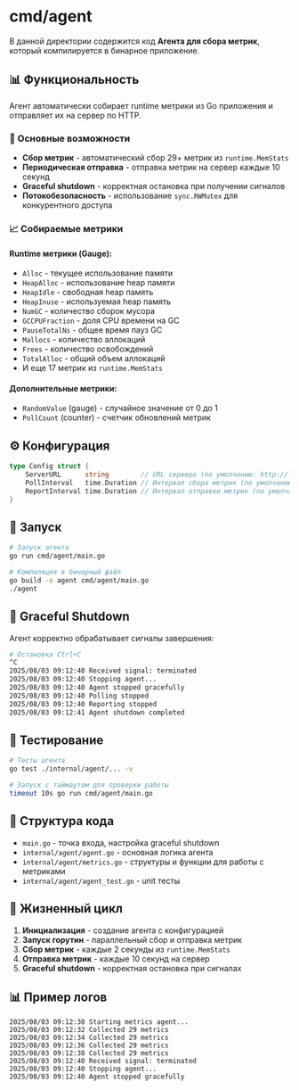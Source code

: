 # cmd/agent

В данной директории содержится код **Агента для сбора метрик**, который компилируется в бинарное приложение.

## 📊 Функциональность

Агент автоматически собирает runtime метрики из Go приложения и отправляет их на сервер по HTTP.

### 🔄 Основные возможности

- **Сбор метрик** - автоматический сбор 29+ метрик из `runtime.MemStats`
- **Периодическая отправка** - отправка метрик на сервер каждые 10 секунд
- **Graceful shutdown** - корректная остановка при получении сигналов
- **Потокобезопасность** - использование `sync.RWMutex` для конкурентного доступа

### 📈 Собираемые метрики

#### Runtime метрики (Gauge):
- `Alloc` - текущее использование памяти
- `HeapAlloc` - использование heap памяти
- `HeapIdle` - свободная heap память
- `HeapInuse` - используемая heap память
- `NumGC` - количество сборок мусора
- `GCCPUFraction` - доля CPU времени на GC
- `PauseTotalNs` - общее время пауз GC
- `Mallocs` - количество аллокаций
- `Frees` - количество освобождений
- `TotalAlloc` - общий объем аллокаций
- И еще 17 метрик из `runtime.MemStats`

#### Дополнительные метрики:
- `RandomValue` (gauge) - случайное значение от 0 до 1
- `PollCount` (counter) - счетчик обновлений метрик

## ⚙️ Конфигурация

```go
type Config struct {
    ServerURL      string        // URL сервера (по умолчанию: http://localhost:8080)
    PollInterval   time.Duration // Интервал сбора метрик (по умолчанию: 2s)
    ReportInterval time.Duration // Интервал отправки метрик (по умолчанию: 10s)
}
```

## 🚀 Запуск

```bash
# Запуск агента
go run cmd/agent/main.go

# Компиляция в бинарный файл
go build -o agent cmd/agent/main.go
./agent
```

## 🛑 Graceful Shutdown

Агент корректно обрабатывает сигналы завершения:

```bash
# Остановка Ctrl+C
^C
2025/08/03 09:12:40 Received signal: terminated
2025/08/03 09:12:40 Stopping agent...
2025/08/03 09:12:40 Agent stopped gracefully
2025/08/03 09:12:40 Polling stopped
2025/08/03 09:12:40 Reporting stopped
2025/08/03 09:12:41 Agent shutdown completed
```

## 🧪 Тестирование

```bash
# Тесты агента
go test ./internal/agent/... -v

# Запуск с таймаутом для проверки работы
timeout 10s go run cmd/agent/main.go
```

## 📁 Структура кода

- `main.go` - точка входа, настройка graceful shutdown
- `internal/agent/agent.go` - основная логика агента
- `internal/agent/metrics.go` - структуры и функции для работы с метриками
- `internal/agent/agent_test.go` - unit тесты

## 🔄 Жизненный цикл

1. **Инициализация** - создание агента с конфигурацией
2. **Запуск горутин** - параллельный сбор и отправка метрик
3. **Сбор метрик** - каждые 2 секунды из `runtime.MemStats`
4. **Отправка метрик** - каждые 10 секунд на сервер
5. **Graceful shutdown** - корректная остановка при сигналах

## 📊 Пример логов

```
2025/08/03 09:12:30 Starting metrics agent...
2025/08/03 09:12:32 Collected 29 metrics
2025/08/03 09:12:34 Collected 29 metrics
2025/08/03 09:12:36 Collected 29 metrics
2025/08/03 09:12:38 Collected 29 metrics
2025/08/03 09:12:40 Received signal: terminated
2025/08/03 09:12:40 Stopping agent...
2025/08/03 09:12:40 Agent stopped gracefully
```
